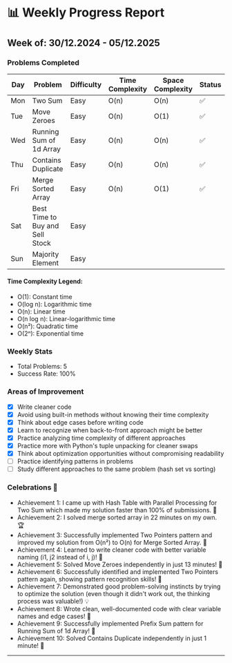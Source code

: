 
# 📊 Weekly Progress Report
## Week of: 30/12.2024 - 05/12.2025


### Problems Completed
| Day | Problem                         | Difficulty | Time Complexity | Space Complexity | Status |
|-----|---------------------------------|------------|-----------------|------------------|--------|
| Mon | Two Sum                         | Easy       | O(n)            | O(n)             | ✅      |
| Tue | Move Zeroes                     | Easy       | O(n)            | O(1)             | ✅      |
| Wed | Running Sum of 1d Array         | Easy       | O(n)            | O(n)             | ✅      |
| Thu | Contains Duplicate              | Easy       | O(n)            | O(n)             | ✅      |
| Fri | Merge Sorted Array              | Easy       | O(n)            | O(1)             | ✅      |
| Sat | Best Time to Buy and Sell Stock | Easy       |                 |                  |        |
| Sun | Majority Element                | Easy       |                 |                  |        |

#### Time Complexity Legend:
- O(1): Constant time
- O(log n): Logarithmic time
- O(n): Linear time
- O(n log n): Linear-logarithmic time
- O(n²): Quadratic time
- O(2ⁿ): Exponential time

### Weekly Stats
- Total Problems: 5
- Success Rate: 100%

### Areas of Improvement
- [x] Write cleaner code
- [x] Avoid using built-in methods without knowing their time complexity
- [x] Think about edge cases before writing code
- [x] Learn to recognize when back-to-front approach might be better
- [x] Practice analyzing time complexity of different approaches
- [x] Practice more with Python's tuple unpacking for cleaner swaps
- [x] Think about optimization opportunities without compromising readability
- [ ] Practice identifying patterns in problems
- [ ] Study different approaches to the same problem (hash set vs sorting)

### Celebrations 🎉
- Achievement 1: I came up with Hash Table with Parallel Processing for Two Sum which made my solution faster than 100% of submissions. 🚀
- Achievement 2: I solved merge sorted array in 22 minutes on my own. 🏆
- Achievement 3: Successfully implemented Two Pointers pattern and improved my solution from O(n²) to O(n) for Merge Sorted Array. 🎯
- Achievement 4: Learned to write cleaner code with better variable naming (i1, j2 instead of i, j)! 📝
- Achievement 5: Solved Move Zeroes independently in just 13 minutes! 🚀
- Achievement 6: Successfully identified and implemented Two Pointers pattern again, showing pattern recognition skills! 🎯
- Achievement 7: Demonstrated good problem-solving instincts by trying to optimize the solution (even though it didn't work out, the thinking process was valuable!) 💡
- Achievement 8: Wrote clean, well-documented code with clear variable names and edge cases! 📝
- Achievement 9: Successfully implemented Prefix Sum pattern for Running Sum of 1d Array! 🚀
- Achievement 10: Solved Contains Duplicate independently in just 1 minute! 🚀
---